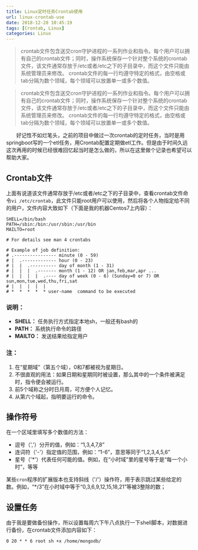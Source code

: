 ```yaml
---
title: Linux定时任务Crontab使用
url: linux-crontab-use
date: 2018-12-28 10:45:19
tags: [Crontab, Linux]
categories: Linux
---
```


> crontab文件包含送交cron守护进程的一系列作业和指令。每个用户可以拥有自己的crontab文件；同时，操作系统保存一个针对整个系统的crontab文件，该文件通常存放于/etc或者/etc之下的子目录中，而这个文件只能由系统管理员来修改。
crontab文件的每一行均遵守特定的格式，由空格或tab分隔为数个领域，每个领域可以放置单一或多个数值。

<!--more-->

> crontab文件包含送交cron守护进程的一系列作业和指令。每个用户可以拥有自己的crontab文件；同时，操作系统保存一个针对整个系统的crontab文件，该文件通常存放于/etc或者/etc之下的子目录中，而这个文件只能由系统管理员来修改。
crontab文件的每一行均遵守特定的格式，由空格或tab分隔为数个领域，每个领域可以放置单一或多个数值。

&#160; &#160; &#160; &#160;好记性不如烂笔头，之前的项目中做过一次crontab的定时任务，当时是用springboot写的一个etl任务，用Crontab配置定期做etl工作。但是由于时间久远这次再用的时候已经很难回忆起当时是怎么做的，所以在这里做个记录也希望可以帮助大家。

## Crontab文件

上面有说道该文件通常存放于/etc或者/etc之下的子目录中，查看crontab文件命令`vi /etc/crontab`，此文件只能root用户可以使用，然后将各个人物指定给不同的用户，文件内容大致如下（下面是我的机器Centos7上内容）：

``` vim
SHELL=/bin/bash
PATH=/sbin:/bin:/usr/sbin:/usr/bin
MAILTO=root

# For details see man 4 crontabs

# Example of job definition:
# .---------------- minute (0 - 59)
# |  .------------- hour (0 - 23)
# |  |  .---------- day of month (1 - 31)
# |  |  |  .------- month (1 - 12) OR jan,feb,mar,apr ...
# |  |  |  |  .---- day of week (0 - 6) (Sunday=0 or 7) OR sun,mon,tue,wed,thu,fri,sat
# |  |  |  |  |
# *  *  *  *  * user-name  command to be executed

```

### **说明：**

- **SHELL：** 任务执行方式指定本地sh，一般还有bash的
- **PATH：** 系统执行命令的路径
- **MAILTO：** 发送结果给指定用户

### **注：**

1. 在“星期域”（第五个域），0和7都被视为星期日。
2. 不很直观的用法：如果日期和星期同时被设置，那么其中的一个条件被满足时，指令便会被运行。
3. 前5个域称之分时日月周，可方便个人记忆。
4. 从第六个域起，指明要运行的命令。

## 操作符号

在一个区域里填写多个数值的方法：

- 逗号（','）分开的值，例如：“1,3,4,7,8”
- 连词符（'-'）指定值的范围，例如：“1-6”，意思等同于“1,2,3,4,5,6”
- 星号（'*'）代表任何可能的值。例如，在“小时域”里的星号等于是“每一个小时”，等等

某些`cron`程序的扩展版本也支持斜线（'/'）操作符，用于表示跳过某些给定的数。例如，“*/3”在小时域中等于“0,3,6,9,12,15,18,21”等被3整除的数；

## 设置任务

由于我是要做备份操作，所以设置每周六下午八点执行一下shell脚本，对数据进行备份，在crontab文件添加内容如下：

``` vim
0 20 * * 6 root sh +x /home/mongodb/
```